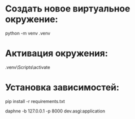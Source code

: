 # Создать новое виртуальное окружение:

python -m venv .venv

# Активация окружения:

.venv\Scripts\activate

# Установка зависимостей:

pip install -r requirements.txt



daphne -b 127.0.0.1 -p 8000 dev.asgi:application
